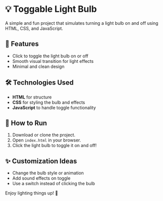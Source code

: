# 💡 Toggable Light Bulb

A simple and fun project that simulates turning a light bulb on and off using HTML, CSS, and JavaScript.

## 🔧 Features
- Click to toggle the light bulb on or off
- Smooth visual transition for light effects
- Minimal and clean design

## 🛠️ Technologies Used
- **HTML** for structure
- **CSS** for styling the bulb and effects
- **JavaScript** to handle toggle functionality

## 🚀 How to Run
1. Download or clone the project.
2. Open `index.html` in your browser.
3. Click the light bulb to toggle it on and off!

## ✨ Customization Ideas
- Change the bulb style or animation
- Add sound effects on toggle
- Use a switch instead of clicking the bulb

Enjoy lighting things up! 🔆
